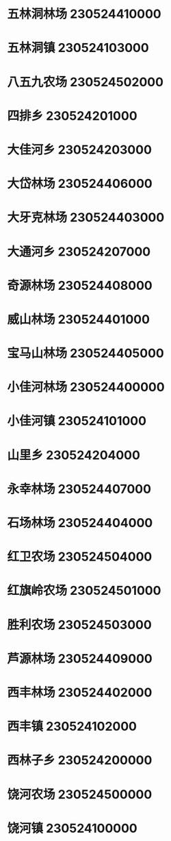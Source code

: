 # 五林洞林场 230524410000
# 五林洞镇 230524103000
# 八五九农场 230524502000
# 四排乡 230524201000
# 大佳河乡 230524203000
# 大岱林场 230524406000
# 大牙克林场 230524403000
# 大通河乡 230524207000
# 奇源林场 230524408000
# 威山林场 230524401000
# 宝马山林场 230524405000
# 小佳河林场 230524400000
# 小佳河镇 230524101000
# 山里乡 230524204000
# 永幸林场 230524407000
# 石场林场 230524404000
# 红卫农场 230524504000
# 红旗岭农场 230524501000
# 胜利农场 230524503000
# 芦源林场 230524409000
# 西丰林场 230524402000
# 西丰镇 230524102000
# 西林子乡 230524200000
# 饶河农场 230524500000
# 饶河镇 230524100000
